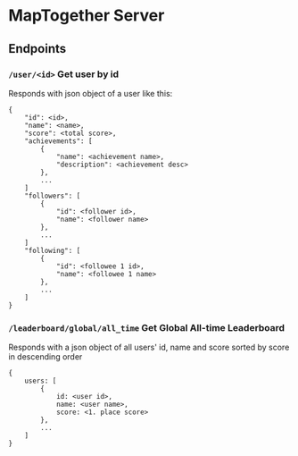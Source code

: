 # MapTogether Server

## Endpoints

### `/user/<id>` Get user by id

Responds with json object of a user like this:
```
{
    "id": <id>,
    "name": <name>,
    "score": <total score>,
    "achievements": [
        {
            "name": <achievement name>,
            "description": <achievement desc>
        },
        ...
    ]
    "followers": [
        {
            "id": <follower id>,
            "name": <follower name>
        },
        ...
    ]
    "following": [
        {
            "id": <followee 1 id>,
            "name": <followee 1 name>
        },
        ...
    ]
}
```

### `/leaderboard/global/all_time` Get Global All-time Leaderboard

Responds with a json object of all users' id, name and score sorted by score in descending order
```
{
    users: [
        {
            id: <user id>,
            name: <user name>,
            score: <1. place score>
        },
        ...
    ]
}
```
